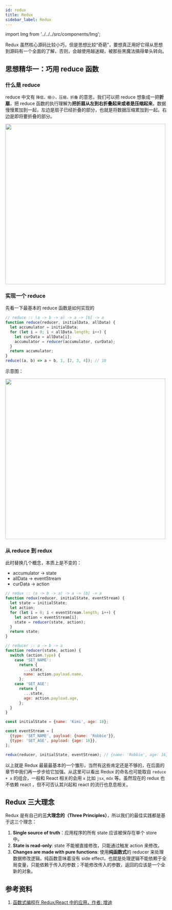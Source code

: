 ```yaml
---
id: redux
title: Redux
sidebar_label: Redux
---
```


import Img from '../../../src/components/Img';

Redux 虽然核心源码比较小巧，但是思想比较“奇葩”，要想真正用好它得从思想到源码有一个全面的了解，否则，会越使用越迷糊，被那些黑魔法搞得晕头转向。

## 思想精华一：巧用 reduce 函数

### 什么是 reduce

reduce 中文有 `降低，缩小，压缩，折叠` 的意思，我们可以把 reduce 想象成一把**折扇**，把 reduce 函数的执行理解为**把折扇从左到右折叠起来或者是压缩起来**，数据慢慢累加到一起，左边是扇子已经折叠的部分，也就是将数据压缩累加到一起。右边是即将要折叠的部分。

<Img width="500" align="center" src='https://cosmos-x.oss-cn-hangzhou.aliyuncs.com/hKJKNu.jpg'/>

### 实现一个 reduce

先看一下最基本的 reduce 函数是如何实现的

```js
// reduce :: (a -> b -> a) -> a -> [b] -> a
function reduce(reducer, initialData, allData) {
  let accumulator = initialData;
  for (let i = 0; i < allData.length; i++) {
    let curData = allData[i];
    accumulator = reducer(accumulator, curData);
  }
  return accumulator;
}
reduce((a, b) => a + b, 1, [2, 3, 4]); // 10
```

示意图：

<Img width="500" align="center" src='https://cosmos-x.oss-cn-hangzhou.aliyuncs.com/a9351ce2.png'/>

### 从 reduce 到 redux

此时替换几个概念，本质上是不变的：

- accumulator -> state
- allData -> eventStream
- curData -> action

```js
// redux :: (a -> b -> a) -> a -> [b] -> a
function redux(reducer, initialState, eventStream) {
  let state = initialState;
  let action;
  for (let i = 0; i < eventStream.length; i++) {
    let action = eventStream[i];
    state = reducer(state, action);
  }
  return state;
}
```

```js
// reducer :: a -> b -> a
function reducer(state, action) {
  switch (action.type) {
    case 'SET_NAME':
      return {
        ...state,
        name: action.payload.name,
      };
    case 'SET_AGE':
      return {
        ...state,
        age: action.payload.age,
      };
  }
}

const initialState = {name: 'Kimi', age: 18};

const eventStream = [
  {type: 'SET_NAME', payload: {name: 'Robbie'}},
  {type: 'SET_AGE', payload: {age: 16}},
];

redux(reducer, initialState, eventStream); // {name: 'Robbie', age: 16}
```

以上就是 Redux 最最最基本的一个雏形，当然有这些肯定还是不够的，在后面的章节中我们再一步步给它加强。从这里可以看出 Redux 的命名也可能取自 `reduce + x` 的组合，一般和 React 相关的会用 `x` 比如 `jsx`, `mdx` 等。虽然现在的 redux 也不依赖 react ，但不可否认其兴起和 react 的流行也息息相关。

## Redux 三大理念

Redux 是有自己的**三大理念的（Three Principles）**，所以我们的最佳实践都是基于这三个理念：

1. **Single source of truth**：应用程序的所有 state 应该被保存在单个 store 中。
2. **State is read-only**: state 不能被直接修改，只能通过触发 action 来修改。
3. **Changes are made with pure functions**: 使用**纯函数式**的 reducer 来处理数据修改逻辑。纯函数意味着没有 side effect，也就是处理逻辑不能依赖于全局变量，只能依赖于传入的参数；不能修改传入的参数，返回的应该是一个全新的对象。

## 参考资料

1. [函数式编程在 Redux/React 中的应用，作者: 增迪](https://tech.meituan.com/2017/10/12/functional-programming-in-redux.html)
